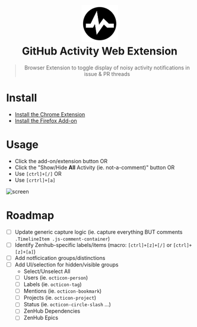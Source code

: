 <h1 align="center"><img src="https://github.com/darcyclarke/github-activity-extension/blob/master/src/icon.png?raw=true" width="100px" height="auto"><br>GitHub Activity Web Extension</h1>

<blockquote>
  <p align="center">Browser Extension to toggle display of noisy activity notifications in issue & PR threads</p>
</blockquote>

# Install
- [Install the Chrome Extension](https://chrome.google.com/webstore/detail/github-activity-extension/cjdabhgohjkdlhbalecgfhbfdmdnmoon)
- [Install the Firefox Add-on](https://addons.mozilla.org/en-CA/firefox/addon/github-activity-extension/)

# Usage
- Click the add-on/extension button OR
- Click the "Show/Hide **All** Activity (ie. not-a-comment)" button OR
- Use `[ctrl]+[/]` OR
- Use `[crtrl]+[a]`

![screen](https://user-images.githubusercontent.com/459713/73228567-f90a3a00-4144-11ea-934a-3753ce0eb7bd.gif)

# Roadmap
- [ ] Update generic capture logic (ie. capture everything BUT comments `.TimelineItem .js-comment-container`)
- [ ] Identify Zenhub-specific labels/items (macro: `[ctrl]+[z]+[/]` or `[ctrl]+[z]+[a]`)
- [ ] Add notficication groups/distinctions
- [ ] Add UI/selection for hidden/visible groups
  - Select/Unselect All
  - [ ] Users (ie. `octicon-person`)
  - [ ] Labels (ie. `octicon-tag`)
  - [ ] Mentions (ie. `octicon-bookmark`)
  - [ ] Projects (ie. `octicon-project`)
  - [ ] Status (ie. `octicon-circle-slash` ...)
  - [ ] ZenHub Dependencies
  - [ ] ZenHub Epics
